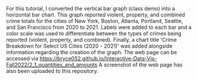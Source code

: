 For this tutorial, I converted the vertical bar graph (class demo) into a horizontal bar chart. 
This graph reported violent, property, and combined crime totals for the cities of New York, Boston, Atlanta, Portland, Seattle, and San Francisco from 2020 to 2021. 
Labels were added to each bar and a color scale was used to differentiate between the types of crimes being reported (violent, property, and combined). 
Finally, a chart title 'Crime Breakdown for Select US Cities (2020 - 2021)' was added alongside information regarding the creation of the graph. 
The web page can be accessed via https://bryce052.github.io/Interactive-Data-Vis-Fall2022/2_1_quantities_and_amounts
A screenshot of the web page has also been uploaded to this repository. 
